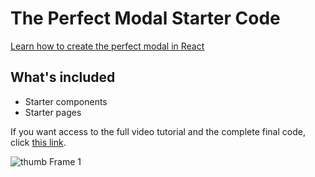 # The Perfect Modal Starter Code
[Learn how to create the perfect modal in React](https://youtu.be/QpE95R90EaQ)


## What's included
- Starter components
- Starter pages

If you want access to the full video tutorial and the complete final code, click [this link](https://pixeldesigner6.gumroad.com/l/plzmf).

![thumb Frame 1](https://github.com/user-attachments/assets/2b3f4029-adfd-48c8-97d9-de696ab5b753)
